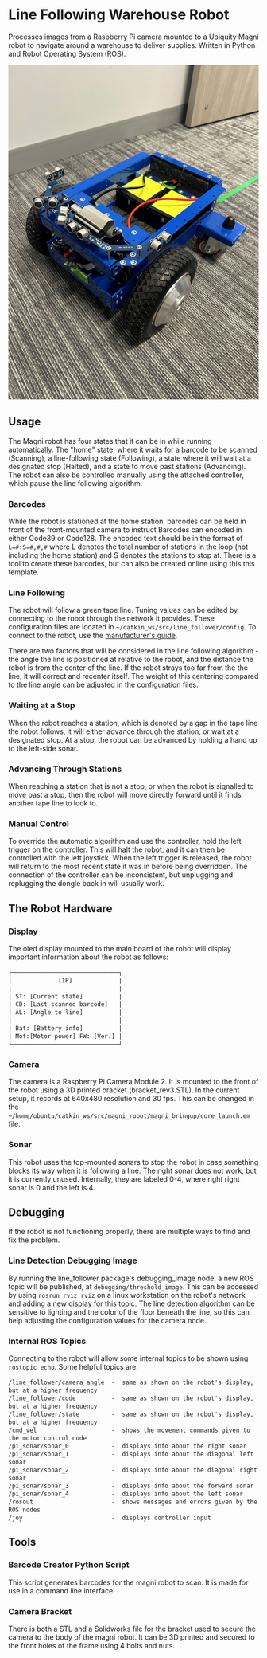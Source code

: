 # Line Following Warehouse Robot
Processes images from a Raspberry Pi camera mounted to a Ubiquity Magni robot to navigate around a warehouse to deliver supplies. Written in Python and Robot Operating System (ROS).

![magni image](robot.jpg)

## Usage
The Magni robot has four states that it can be in while running automatically. The "home" state, where it waits for a barcode to be scanned (Scanning), a line-following state (Following), a state where it will wait at a designated stop (Halted), and a state to move past stations (Advancing). The robot can also be controlled manually using the attached controller, which pause the line following algorithm.

### Barcodes
While the robot is stationed at the home station, barcodes can be held in front of the front-mounted camera to instruct  Barcodes can encoded in either Code39 or Code128. The encoded text should be in the format of `L=#:S=#,#,#` where L denotes the total number of stations in the loop (not including the home station) and S denotes the stations to stop at. There is a tool to create these barcodes, but can also be created online using this this template.

### Line Following
The robot will follow a green tape line. Tuning values can be edited by connecting to the robot through the network it provides. These configuration files are located in `~/catkin_ws/src/line_follower/config`. To connect to the robot, use the [manufacturer's guide](https://learn.ubiquityrobotics.com/noetic_quick_start_connecting).

There are two factors that will be considered in the line following algorithm - the angle the line is positioned at relative to the robot, and the distance the robot is from the center of the line. If the robot strays too far from the the line, it will correct and recenter itself. The weight of this centering compared to the line angle can be adjusted in the configuration files.

### Waiting at a Stop
When the robot reaches a station, which is denoted by a gap in the tape line the robot follows, it will either advance through the station, or wait at a designated stop. At a stop, the robot can be advanced by holding a hand up to the left-side sonar.

### Advancing Through Stations
When reaching a station that is not a stop, or when the robot is signalled to move past a stop, then the robot will move directly forward until it finds another tape line to lock to.

### Manual Control
To override the automatic algorithm and use the controller, hold the left trigger on the controller. This will halt the robot, and it can then be controlled with the left joystick. When the left trigger is released, the robot will return to the most recent state it was in before being overridden. The connection of the controller can be inconsistent, but unplugging and replugging the dongle back in will usually work.

## The Robot Hardware
### Display
The oled display mounted to the main board of the robot will display important information about the robot as follows:

```
┌──────────────────────────────┐
|             [IP]             |
|                              |
| ST: [Current state]          |
| CD: [Last scanned barcode]   |
| AL: [Angle to line]          |
|                              |
| Bat: [Battery info]          |
| Mot:[Motor power] FW: [Ver.] |
└──────────────────────────────┘
```

### Camera
The camera is a Raspberry Pi Camera Module 2. It is mounted to the front of the robot using a 3D printed bracket (bracket_rev3.STL). In the current setup, it records at 640x480 resolution and 30 fps. This can be changed in the `~/home/ubuntu/catkin_ws/src/magni_robot/magni_bringup/core_launch.em` file.

### Sonar
This robot uses the top-mounted sonars to stop the robot in case something blocks its way when it is following a line. The right sonar does not work, but it is currently unused. Internally, they are labeled 0-4, where right right sonar is 0 and the left is 4. 

## Debugging 
If the robot is not functioning properly, there are multiple ways to find and fix the problem. 

### Line Detection Debugging Image
By running the line_follower package's debugging_image node, a new ROS topic will be published, at `debugging/threshold_image`. This can be accessed by using `rosrun rviz rviz` on a linux workstation on the robot's network and adding a new display for this topic. The line detection algorithm can be sensitive to lighting and the color of the floor beneath the line, so this can help adjusting the configuration values for the camera node.

### Internal ROS Topics
Connecting to the robot will allow some internal topics to be shown using `rostopic echo`. Some helpful topics are:
```
/line_follower/camera_angle  -  same as shown on the robot's display, but at a higher frequency
/line_follower/code          -  same as shown on the robot's display, but at a higher frequency
/line_follower/state         -  same as shown on the robot's display, but at a higher frequency
/cmd_vel                     -  shows the movement commands given to the motor control node
/pi_sonar/sonar_0            -  displays info about the right sonar 
/pi_sonar/sonar_1            -  displays info about the diagonal left sonar 
/pi_sonar/sonar_2            -  displays info about the diagonal right sonar 
/pi_sonar/sonar_3            -  displays info about the forward sonar 
/pi_sonar/sonar_4            -  displays info about the left sonar 
/rosout                      -  shows messages and errors given by the ROS nodes
/joy                         -  displays controller input
```

## Tools

### Barcode Creator Python Script
This script generates barcodes for the magni robot to scan. It is made for use in a command line interface.

### Camera Bracket
There is both a STL and a Solidworks file for the bracket used to secure the camera to the body of the magni robot. It can be 3D printed and secured to the front holes of the frame using 4 bolts and nuts.